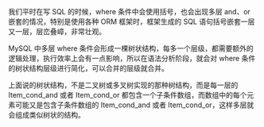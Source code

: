 我们平时在写 SQL 的时候，where 条件中会使用括号，也会出现多层 and、or 嵌套的情况，特别是使用各种 ORM 框架时，框架生成的 SQL 语句括号嵌套一层又一层，层峦叠嶂，非常壮观。

MySQL 中多层 where 条件会形成一棵树状结构，每多一个层级，都需要额外的逻辑处理，执行效率上会有一点影响，所以在语法分析阶段，就会对 where 条件的树状结构层级进行简化，可以合并的层级就合并。

上面说的树状结构，不是二叉树或多叉树实现的那种树结构，而是每一层的 Item_cond_and 或者 Item_cond_or 都包含一个子条件数组，而数组中的每个元素可能又是包含子条件数组的 Item_cond_and 或者 Item_cond_or，这样多层就会组成类似树状的结构。

